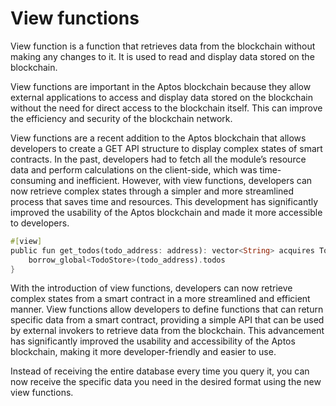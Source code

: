 # View functions

View function is a function that retrieves data from the blockchain without making any changes to it. It is used to read and display data stored on the blockchain.

View functions are important in the Aptos blockchain because they allow external applications to access and display data stored on the blockchain without the need for direct access to the blockchain itself. This can improve the efficiency and security of the blockchain network.

View functions are a recent addition to the Aptos blockchain that allows developers to create a GET API structure to display complex states of smart contracts. In the past, developers had to fetch all the module’s resource data and perform calculations on the client-side, which was time-consuming and inefficient. However, with view functions, developers can now retrieve complex states through a simpler and more streamlined process that saves time and resources. This development has significantly improved the usability of the Aptos blockchain and made it more accessible to developers.

```rust
#[view]
public fun get_todos(todo_address: address): vector<String> acquires TodoStore {
    borrow_global<TodoStore>(todo_address).todos
}
```

With the introduction of view functions, developers can now retrieve complex states from a smart contract in a more streamlined and efficient manner. View functions allow developers to define functions that can return specific data from a smart contract, providing a simple API that can be used by external invokers to retrieve data from the blockchain. This advancement has significantly improved the usability and accessibility of the Aptos blockchain, making it more developer-friendly and easier to use.

Instead of receiving the entire database every time you query it, you can now receive the specific data you need in the desired format using the new view functions.

